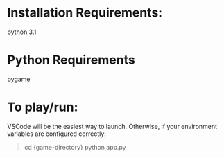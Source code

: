 # Installation Requirements:
python 3.1

# Python Requirements
pygame

# To play/run:
VSCode will be the easiest way to launch.
Otherwise, if your environment variables are 
configured correctly:
> cd {game-directory}
python app.py
